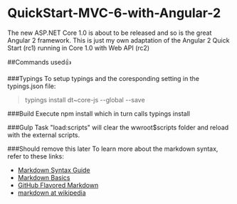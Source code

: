 # QuickStart-MVC-6-with-Angular-2
The new ASP.NET Core 1.0 is about to be released and so is the great Angular 2 framework. This is just my own adaptation of the Angular 2 Quick Start (rc1) running in Core 1.0 with Web API (rc2)

##Commands used:+1:

###Typings
To setup typings and the coresponding setting in the typings.json file:
> typings install dt~core-js --global --save


###Build
Execute npm install which in turn calls typings install

###Gulp Task 
"load:scripts" will clear the wwroot\$scripts folder and reload with the external scripts.


###Should remove this later
To learn more about the markdown syntax, refer to these links:

 - [Markdown Syntax Guide](http://daringfireball.net/projects/markdown/syntax)
 - [Markdown Basics](http://daringfireball.net/projects/markdown/basics)
 - [GitHub Flavored Markdown](http://github.github.com/github-flavored-markdown/) 
 - [markdown at wikipedia](https://secure.wikimedia.org/wikipedia/en/wiki/Markdown)

